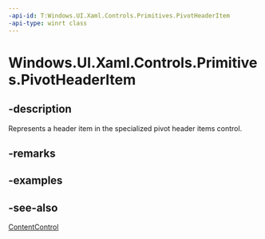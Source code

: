 ```yaml
---
-api-id: T:Windows.UI.Xaml.Controls.Primitives.PivotHeaderItem
-api-type: winrt class
---
```


<!-- Class syntax.
public class PivotHeaderItem : Windows.UI.Xaml.Controls.ContentControl, Windows.UI.Xaml.Controls.Primitives.IPivotHeaderItem
-->

# Windows.UI.Xaml.Controls.Primitives.PivotHeaderItem

## -description
Represents a header item in the specialized pivot header items control.



## -remarks

## -examples

## -see-also
[ContentControl](../windows.ui.xaml.controls/contentcontrol.md)
